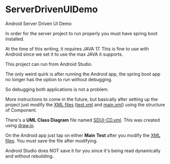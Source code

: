 # ServerDrivenUIDemo
Android Server Driven UI Demo

In order for the server project to run properly you must have spring boot installed.

At the time of this writing, it requires JAVA 17. This is fine to use with Android since we set it to use the max JAVA it supports.

This project can run from Android Studio.

The only weird quirk is after running the Android app, the spring boot app no longer has the option to run without debugging.

So debugging both applications is not a problem.

More instructions to come in the future, but basically after setting up the project just modify the [XML files](ServerDrivenUIDemo.Web/src/main/resources/) ([test.xml](ServerDrivenUIDemo.Web/src/main/resources/test.xml) and [main.xml](ServerDrivenUIDemo.Web/src/main/resources/main.xml)) using the structure of Component.

There's a **UML Class Diagram** file named [SDUI-CD.xml](diagrams/uml/class-diagrams/SDUI-CD.xml). This was created using [draw.io](https://app.draw.io).

On the Android app just tap on either **Main** **Test** after you modify the [XML files](ServerDrivenUIDemo.Web/src/main/resources/). You must save the file after modifying.

Android Studio does NOT save it for you since it's being read dynamically and without rebuilding.
